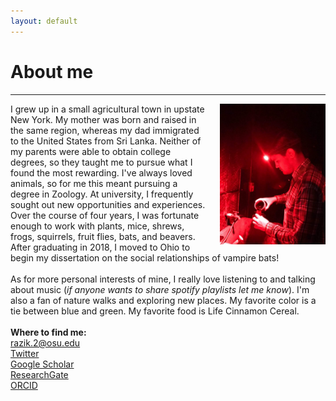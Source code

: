 ```yaml
---
layout: default
---
```

# About me
---
<img align="right" src="assets/34349279-38d9-4de1-ad80-4556efc33ab1.jpg" height="225px" style="float:right; margin-left:20px">I grew up in a small agricultural town in upstate New York. My mother was born and raised in the same region, whereas my dad immigrated to the United States from Sri Lanka. Neither of my parents were able to obtain college degrees, so they taught me to pursue what I found the most rewarding. I've always loved animals, so for me this meant pursuing a degree in Zoology. At university, I frequently sought out new opportunities and experiences. Over the course of four years, I was fortunate enough to work with plants, mice, shrews, frogs, squirrels, fruit flies, bats, and beavers. After graduating in 2018, I moved to Ohio to begin my dissertation on the social relationships of vampire bats!
<br /> 
<br /> 
As for more personal interests of mine, I really love listening to and talking about music (*if anyone wants to share spotify playlists let me know*). I'm also a fan of nature walks and exploring new places. My favorite color is a tie between blue and green. My favorite food is Life Cinnamon Cereal.
<br />
<br />
**Where to find me:** <br/> 
[razik.2@osu.edu](mailto:razik.2@osu.edu) <br/>
[Twitter](https://twitter.com/irazik) <br/>
[Google Scholar](https://scholar.google.com/citations?user=-YQ4T1YAAAAJ&hl=en) <br/>
[ResearchGate](https://www.researchgate.net/profile/Imran_Razik) <br/>
[ORCID](https://orcid.org/0000-0002-8529-6212) <br/>

